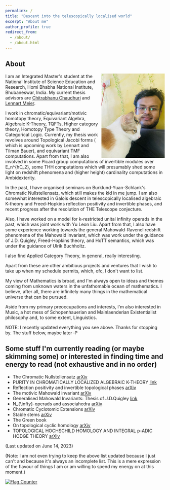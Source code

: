 ```yaml
---
permalink: /
title: "Descent into the telescopically localised world"
excerpt: "About me"
author_profile: true
redirect_from: 
  - /about/
  - /about.html
---
```



## About 



<p align="right">
   <img src="/images/recentpic.jpg" align="right"  alt width="200px"/>
</p>



I am an Integrated Master's student at the National Institute of Science Education and Research, Homi Bhabha National Institute, Bhubaneswar, India. My current thesis advisors are [Chitrabhanu Chaudhuri](https://www.niser.ac.in/~chitrabhanu/) and [Lennart Meier](https://webspace.science.uu.nl/~meier007/).

I work in chromatic/equivariant/motivic homotopy theory,  Equivariant Algebra, Algebraic K-Theory, TQFTs, Higher category theory, Homotopy Type Theory and Categorical Logic. Currently, my thesis work revolves around Topological Jacobi forms \( which is upcoming work by Lennart and Tilman Bauer\), and equivariant TMF computations. Apart from that, I am also involved in some Picard group computations of invertible modules over E_n^{hC_2}, some THH computations which will presumably shed some light on redshift phenomena and \(higher height\) cardinality computations in Ambidexterity.

In the past, I have organised seminars on Burklund-Yuan-Schlank's Chromatic Nullstellensatz, which still makes the kid in me jump. I am also somewhat interested in  Galois descent in telescopically localised algebraic K-theory and Freed-Hopkins reflection positivity and invertible phases, and recent progress after the resolution of THE Telescope conjecture.

Also, I have worked on a model for k-restricted unital infinity operads in the past, which was joint work with Yu Leon Liu. Apart from that, I also have some experience working towards the general Mahowald-Ravenel redshift phenomena of the Mahowald invariant, which was work under the guidance of J.D. Quigley, Freed-Hopkins theory, and HoTT semantics, which was under the guidance of Ulrik Buchholtz.

I also find Applied Category Theory, in general, really interesting.

Apart from these are other ambitious projects and ventures that I wish to take up when my schedule permits, which, ofc, I don't want to list.

My view of Mathematics is broad, and I'm always open to ideas and themes coming from unknown waters in the unfathomable ocean of mathematics. I believe, after all, there are infinitely many things in the mathematical universe that can be pursued.


Aside from my primary preoccupations and interests, I'm also interested in Music, a hot mess of Schopenhauerian and Mainlaenderian Existentialist philosophy and, to some extent, Linguistics.

NOTE: I recently updated everything you see above. Thanks for stopping by. The stuff below, maybe later :P 

## Some stuff I'm currently reading \(or maybe skimming some\) or interested in finding time and energy to read (not exhaustive and in no order) 

* The Chromatic Nullstellensatz [arXiv](https://arxiv.org/abs/2207.09929)
* PURITY IN CHROMATICALLY LOCALIZED ALGEBRAIC K-THEORY [link](https://people.math.rochester.edu/faculty/doug/otherpapers/LMMT.pdf)
* Reflection positivity and invertible topological phases [arXiv](https://arxiv.org/abs/1604.06527)
* The motivic Mahowald invariant [arXiv](https://arxiv.org/abs/1801.06035)
* Generalised Mahowald Invariants: Thesis of J.D.Quigley [link](https://curate.nd.edu/downloads/und:q524jm24d1z)
* N_{\infty}-operads and associahedra [arXiv](https://arxiv.org/abs/1905.03797) 
* Chromatic Cyclotomic Extensions [arXiv](https://arxiv.org/abs/2103.02471)
* Stable stems [arXiv](https://arxiv.org/abs/1407.8418)
* The Green book 
* On topological cyclic homology [arXiv](https://arxiv.org/abs/1707.01799)
* TOPOLOGICAL HOCHSCHILD HOMOLOGY AND INTEGRAL p-ADIC HODGE THEORY [arXiv](https://arxiv.org/abs/1802.03261)




\(Last updated on June 14, 2023\)

\(Note: I am not even trying to keep the above list updated because I just can't and because it's always an incomplete list. This is a mere expression of the flavour of things I am or am willing to spend my energy on at this moment.\) 




<a href="https://info.flagcounter.com/VgVX"><img src="https://s01.flagcounter.com/count/VgVX/bg_FF5959/txt_000000/border_52ABCC/columns_1/maxflags_5/viewers_0/labels_1/pageviews_0/flags_0/percent_0/" alt="Flag Counter" border="0"></a>

